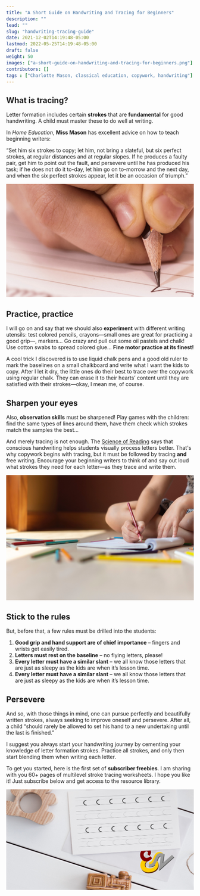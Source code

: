 ```yaml
---
title: "A Short Guide on Handwriting and Tracing for Beginners"
description: ""
lead: ""
slug: "handwriting-tracing-guide"
date: 2021-12-02T14:19:48-05:00
lastmod: 2022-05-25T14:19:48-05:00
draft: false
weight: 50
images: ["a-short-guide-on-handwriting-and-tracing-for-beginners.png"]
contributors: []
tags : ["Charlotte Mason, classical education, copywork, handwriting"]
---
```


## What is tracing?

Letter formation includes certain **strokes** that are **fundamental** for good handwriting. A child must master these to do well at writing.

In *Home Education*, **Miss Mason** has excellent advice on how to teach beginning writers:

<p class="hljs">“Set him six strokes to copy; let him, not bring a slateful, but six perfect strokes, at regular distances and at regular slopes. If he produces a faulty pair, get him to point out the fault, and persevere until he has produced his task; if he does not do it to-day, let him go on to-morrow and the next day, and when the six perfect strokes appear, let it be an occasion of triumph.”</p>

![Close-up of a hand while practicing handwriting.](hand_pencil.jpg)

## Practice, practice

I will go on and say that we should also **experiment** with different writing utensils: test colored pencils, crayons⁠—small ones are great for practicing a good grip⁠—, markers… Go crazy and pull out some oil pastels and chalk! Use cotton swabs to spread colored glue… **Fine motor practice at its finest!**

A cool trick I discovered is to use liquid chalk pens and a good old ruler to mark the baselines on a small chalkboard and write what I want the kids to copy. After I let it dry, the little ones do their best to trace over the copywork using regular chalk. They can erase it to their hearts’ content until they are satisfied with their strokes—okay, I mean me, of course.

## Sharpen your eyes

Also, **observation skills** must be sharpened! Play games with the children: find the same types of lines around them, have them check which strokes match the samples the best…

And merely tracing is not enough. The [Science of Reading](#) says that conscious handwriting helps students visually process letters better. That's why copywork begins with tracing, but it must be followed by tracing **and** free writing. Encourage your beginning writers to think of and say out loud what strokes they need for each letter—as they trace and write them.

![Child practicing writing in a notebook while sitting on the floor with multiple colored pencils spread around.](pencils_writing.jpg)

## Stick to the rules

But, before that, a few rules must be drilled into the students:

1. **Good grip and hand support are of chief importance** – fingers and wrists get easily tired.
2. **Letters must rest on the baseline** – no flying letters, please!
3. **Every letter must have a similar slant** – we all know those letters that are just as sleepy as the kids are when it’s lesson time.
4. **Every letter must have a similar slant** – we all know those letters that are just as sleepy as the kids are when it’s lesson time.

## Persevere

And so, with those things in mind, one can pursue perfectly and beautifully written strokes, always seeking to improve oneself and persevere. After all, a child “should rarely be allowed to set his hand to a new undertaking until the last is finished.”

I suggest you always start your handwriting journey by cementing your knowledge of letter formation strokes. Practice all strokes, and only then start blending them when writing each letter.

To get you started, here is the first set of **subscriber freebies**. I am sharing with you 60+ pages of multilevel stroke tracing worksheets. I hope you like it! Just subscribe below and get access to the resource library.

![Constant Copy & Work copywork page on a child's table.](copywork-cover.jpg)